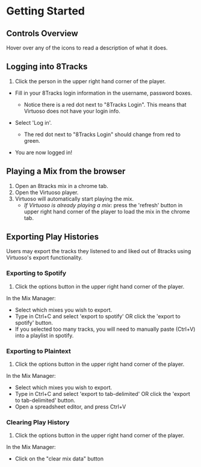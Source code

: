 # Getting Started
## Controls Overview
Hover over any of the icons to read a description of what it does.

## Logging into 8Tracks

1. Click the person in the upper right hand corner of the player.

* Fill in your 8Tracks login information in the username, password boxes.
	* Notice there is a red dot next to "8Tracks Login". This means that Virtuoso does not have your login info.
	
* Select 'Log in'. 
	* The red dot next to "8Tracks Login" should change from red to green.
	
* You are now logged in!

## Playing a Mix from the browser

1. Open an 8tracks mix in a chrome tab.
2. Open the Virtuoso player. 
3. Virtuoso will automatically start playing the mix.
	* *If Virtuoso is already playing a mix*: press the 'refresh' button in upper right hand corner of the player to load the mix in the chrome tab.
	

## Exporting Play Histories
Users may export the tracks they listened to and liked out of 8tracks using Virtuoso's export functionality.

### Exporting to Spotify

1. Click the options button in the upper right hand corner of the player.

In the Mix Manager:
* Select which mixes you wish to export.
* Type in Ctrl+C and select 'export to spotify' OR click the 'export to spotify' button.
* If you selected too many tracks, you will need to manually paste (Ctrl+V) into a playlist in spotify.

### Exporting to Plaintext

1. Click the options button in the upper right hand corner of the player.

In the Mix Manager:
* Select which mixes you wish to export.
* Type in Ctrl+C and select 'export to tab-delimited' OR click the 'export to tab-delimited' button.
* Open a spreadsheet editor, and press Ctrl+V

### Clearing Play History
1. Click the options button in the upper right hand corner of the player.

In the Mix Manager:
* Click on the "clear mix data" button




